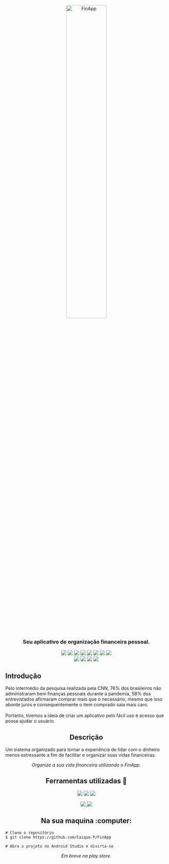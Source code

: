 
<p align="center">

<img src="https://user-images.githubusercontent.com/58194653/185235900-81cb868f-297e-4682-a66b-91b7c124c5ff.png" alt="FinApp" width="50%"/>

</p>
<h3 align="center"> Seu aplicativo de organização financeira pessoal.</h3>

<p align="center">

<img src="https://img.shields.io/badge/Made by-Caique Ponjjar-blue.svg" />

<img src="https://img.shields.io/github/followers/Caique-P?label=Seguir&style=social" />

<img src="https://img.shields.io/github/last-commit/Caique-P/FinApp?label=Last%20update" />

<img src="https://img.shields.io/badge/-Kotlin-200259?style=flat&logo=Kotlin&logoColor=darkpurple&link=https://kotlinlang.org/" />

<img src="https://img.shields.io/github/stars/Caique-P/FinApp?style=social"/>

<img src="https://img.shields.io/github/issues/Caique-P/FinApp?style=flat&label=Issues"/>

<img src="https://img.shields.io/github/repo-size/Caique-P/FinApp?style=flat&label=Size"/>

<img src="https://badges.frapsoft.com/os/v1/open-source.svg?v=103" />
<br/>
<img src="https://img.shields.io/badge/Made by-Caique Ponjjar-blue.svg" />
<img src="https://img.shields.io/badge/Breno Stevanatto-yellow.svg" />
<img src="https://img.shields.io/badge/Ivan Poppi-green.svg" />
<img src="https://img.shields.io/badge/Diogo Lima-red.svg" />
</p>
<h2>Introdução </h2>
<p> Pelo intermédio da pesquisa realizada pela CNN, 76% dos brasileiros não administraram bem finanças pessoais durante a pandemia, 58% dos entrevistados afirmaram comprar mais que o necessário, mesmo que isso aborde juros e consequentemente o item comprado saia mais caro.<br/><br/>
  Portanto, tivemos a ideia de criar um aplicativo pelo fácil uso e acesso que possa ajudar o usuário.</p>
<h2 align="center"> Descrição </h2>
<p> 
Um sistema organizado para tornar a experiência de lidar com o dinheiro menos estressante a fim de facilitar e organizar suas vidas financeiras.
</p>
<p align="center">
<i>Organize a sua vida financeira utilizando o FinApp.</i> </p>


<!--<img src="https://user-images.githubusercontent.com/58194653/153785417-79ad31a6-9942-4eda-b095-b326ad0380e8.png" width="100%"/>-->

<h2 align="center"> Ferramentas utilizadas 🚀 </h2>
<p align="center">
  <img src="https://img.shields.io/badge/Android Studio-5ea832?style=for-the-badge&logo=Android&logoColor=white"/>
  <img src="https://img.shields.io/badge/Kotlin-0095D5?&style=for-the-badge&logo=kotlin&logoColor=white"/>
  <img src="https://img.shields.io/badge/Firebase-F29D0C?style=for-the-badge&logo=firebase&logoColor=white"/></p>
<p align="center">
 <a href="https://github.com/maxkeppeler/sheets">
<img src="https://img.shields.io/badge/SheetsApi-white?style=social&logo=github"/>
</a>
 <a href="https://github.com/maxkeppeler/sheets">
<img src="https://img.shields.io/badge/Github Copilot-white?style=social&logo=github&logoColor=6687ff"/>
</a>

<h2 align="center"> Na sua maquina :computer:</h2>

```
# Clone o repositório
$ git clone https://github.com/Caique-P/FinApp

# Abra o projeto no Android Studio e divirta-se
```


<p align="center">
<i>Em breve na play store.</i> </p>
 

